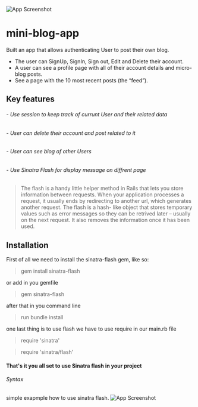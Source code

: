 ![App Screenshot](../master/public/blogapp.png)

# mini-blog-app
Built an app that allows authenticating User to post their own blog. 
- The user can SignUp, SignIn, Sign out, Edit and Delete their account. 
- A user can see a profile page with all of their account details and micro-blog posts. 
- See a page with the 10 most recent posts (the “feed”).

## Key features

###### - Use session to keep track of currunt User and their related data
###### - User can delete their account and post related to it
###### - User can see blog of other Users
###### - Use Sinatra Flash for display message on diffrent page 

> The flash is a handy little helper method in Rails that lets you store information between requests. When your application 
> processes a request, it usually ends by redirecting to another url, which generates another request. The flash is a hash-
> like object that stores temporary values such as error messages so they can be retrived later – usually on the next request.  It also removes the information once it has been used.

## Installation

First of all we need to install the sinatra-flash gem, like so:

> gem install sinatra-flash 

or add in you gemfile
> gem sinatra-flash

after that in you command line 
> run bundle install

one last thing is to use flash we have to use require in our main.rb file

> require 'sinatra'

> require 'sinatra/flash'

#### That's it you all set to use Sinatra flash in your project

###### Syntax

simple exapmple how to use sinatra flash.
![App Screenshot](../master/public/flashex.png)


